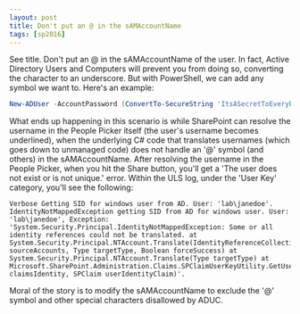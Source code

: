```yaml
---
layout: post
title: Don't put an @ in the sAMAccountName
tags: [sp2016]
---
```


See title. Don't put an @ in the sAMAccountName of the user. In fact, Active Directory Users and Computers will prevent you from doing so, converting the character to an underscore. But with PowerShell, we can add any symbol we want to. Here's an example:

```powershell
New-ADUser -AccountPassword (ConvertTo-SecureString 'ItsASecretToEverybody!' -AsPlainText -Force) -DisplayName 'Jane Doe' -UserPrincipalName 'janedoe@cobaltatom.com' -Name 'JaneDoe' -SamAccountName 'janedoe@contoso.com' -Enabled:$true
```

What ends up happening in this scenario is while SharePoint can resolve the username in the People Picker itself (the user's username becomes underlined), when the underlying C# code that translates usernames (which goes down to unmanaged code) does not handle an '@' symbol (and others) in the sAMAccountName. After resolving the username in the People Picker, when you hit the Share button, you'll get a 'The user does not exist or is not unique.' error. Within the ULS log, under the 'User Key' category, you'll see the following:

```
Verbose	Getting SID for windows user from AD. User: 'lab\janedoe'.
IdentityNotMappedException getting SID from AD for windows user. User: 'lab\janedoe', Exception: 'System.Security.Principal.IdentityNotMappedException: Some or all identity references could not be translated. at System.Security.Principal.NTAccount.Translate(IdentityReferenceCollection sourceAccounts, Type targetType, Boolean forceSuccess) at System.Security.Principal.NTAccount.Translate(Type targetType) at Microsoft.SharePoint.Administration.Claims.SPClaimUserKeyUtility.GetUserKeyClaimForWindows(IClaimsIdentity claimsIdentity, SPClaim userIdentityClaim)'.
```

Moral of the story is to modify the sAMAccountName to exclude the '@' symbol and other special characters disallowed by ADUC.